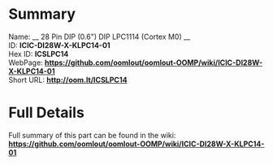 
Summary
=================
  
Name: __ 28 Pin DIP (0.6") DIP LPC1114 (Cortex M0) __    
ID: __ICIC-DI28W-X-KLPC14-01__   
Hex ID: __ICSLPC14__   
WebPage: __https://github.com/oomlout/oomlout-OOMP/wiki/ICIC-DI28W-X-KLPC14-01__   
Short URL: __http://oom.lt/ICSLPC14__   

Full Details
==========================
Full summary of this part can be found in the wiki:   
__https://github.com/oomlout/oomlout-OOMP/wiki/ICIC-DI28W-X-KLPC14-01__    

